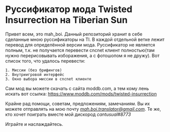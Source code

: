 # Руссификатор мода Twisted Insurrection на Tiberian Sun

Привет всем, это mah_boi. Данный репозиторий хранит в себе сделанные мною руссификаторы на TI. В каждой отдельной ветке лежит перевод для определённой версии мода. Руссификатор не является полным, т.к. не получается перевести cncnet клиент полностью(там нужно перерисовывать изборажения, а с фотошопом я не дружу). Вот список того, что удалось перевести:

	1. Миссии (без брифингов)
	2. Внутриигровой интерфейс
	3. Окно выбора миссии в cncnet клиенте

Сам мод вы можете скачать с сайта moddb.com, а тем кому лень искать вот ссылка: https://www.moddb.com/mods/twisted-insurrection

Крайне рад помощи, советам, предложениям, замечаниям. Вы их можете отправлять на мою почту *mah.boi.translator@gmail.com*.
Те же, кто хочет поиграть вместе мой дискород *cantusual#8773*

Играйте и наслаждайтесь.
